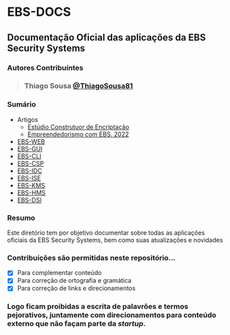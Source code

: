 # EBS-DOCS
## Documentação Oficial das aplicações da EBS Security Systems
### Autores Contribuíntes
> ### Thiago Sousa [@ThiagoSousa81](https://github.com/thiagosousa81)

### Sumário<br>

- Artigos
  - [Estúdio Construtuor de Encriptação](https://github.com/EBS-Security-Systems/EBS-Docs/blob/main/Plano%20de%20pesquisa%20-%20Est%C3%BAdio%20Construtor%20de%20Encripta%C3%A7%C3%A3o.pdf)
  - [Empreendedorismo com EBS. 2022](https://github.com/EBS-Security-Systems/EBS-Docs/blob/main/Plano%20de%20pesquisa%20-%20Empreendedorismo%20com%20EBS.pdf)
- [EBS-WEB](https://github.com/EBS-Security-Systems/EBS-Docs/blob/main/docs/EBS-WEB.md)
- [EBS-GUI](https://github.com/EBS-Security-Systems/EBS-Docs/blob/main/docs/EBS-GUI.md)
- [EBS-CLI](https://github.com/EBS-Security-Systems/EBS-Docs/blob/main/docs/EBS-CLI.md)
- [EBS-CSP](https://github.com/EBS-Security-Systems/EBS-Docs/blob/main/docs/EBS-CSP.md)
- [EBS-IDC](https://github.com/EBS-Security-Systems/EBS-Docs/blob/main/docs/EBS-IDC.md)
- [EBS-ISE](https://github.com/EBS-Security-Systems/EBS-Docs/blob/main/docs/EBS-ISE.md)
- [EBS-KMS](https://github.com/EBS-Security-Systems/EBS-Docs/blob/main/docs/EBS-KMS.md)
- [EBS-HMS](https://github.com/EBS-Security-Systems/EBS-Docs/blob/main/docs/EBS-HMS.md)
- [EBS-DSI](https://github.com/EBS-Security-Systems/EBS-Docs/blob/main/docs/EBS-DSI.md)

### Resumo
<p>Este diretório tem por objetivo documentar sobre todas as aplicações oficiais da EBS Security Systems, bem como suas atualizações e novidades</p>

### Contribuíções são permitidas neste repositório...<br>
- [x] Para complementar conteúdo
- [x] Para correção de ortografia e gramática
- [x] Para correção de links e direcionamentos

### Logo ficam proibidas a escrita de palavrões e termos pejorativos, juntamente com direcionamentos para conteúdo externo que não façam parte da <i>startup</i>.
